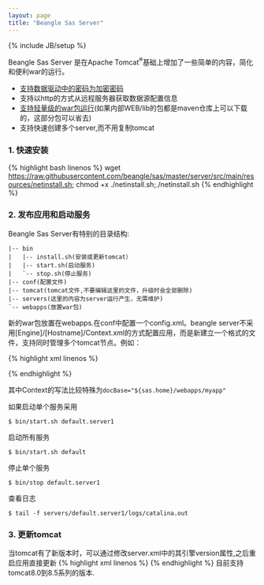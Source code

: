 ```yaml
---
layout: page
title: "Beangle Sas Server"
---
```

{% include JB/setup %}

Beangle Sas Server 是在Apache Tomcat<sup>®</sup>基础上增加了一些简单的内容，简化和便利war的运行。

* [支持数据驱动中的密码为加密密码](/sas/resource.html)
* 支持以http的方式从远程服务器获取数据源配置信息
* [支持轻量级的war包运行](/sas/lightwar.html)(如果内部WEB/lib的包都是maven仓库上可以下载的，这部分包可以省去)
* 支持快速创建多个server,而不用复制tomcat

### 1. 快速安装

{% highlight bash linenos %}
wget https://raw.githubusercontent.com/beangle/sas/master/server/src/main/resources/netinstall.sh; chmod +x ./netinstall.sh;./netinstall.sh
{% endhighlight %}
### 2. 发布应用和启动服务

Beangle Sas Server有特别的目录结构:

    |-- bin
    |   |-- install.sh(安装或更新tomcat）
    |   |-- start.sh(启动服务)
    |   `-- stop.sh(停止服务)
    |-- conf(配置文件)
    |-- tomcat(tomcat文件,不要编辑这里的文件，升级时会全部删除)
    |-- servers(这里的内容为server运行产生，无需维护)
    `-- webapps(放置war包)

新的war包放置在webapps.在conf中配置一个config.xml。beangle  server不采用[Engine]/[Hostname]/Context.xml的方式配置应用，而是新建立一个格式的文件，支持同时管理多个tomcat节点。例如：

{% highlight xml linenos %}
<?xml version='1.0' encoding='utf-8'?>
<Sas>
  <Repository remote="maven.aliyun.com/nexus/content/groups/public"/>

  <Engines>
    <Engine name="tomcat80" type="tomcat" version="8.0.44">
      <!--添加数据源需要的驱动,没有该类型数据库需要的可以省略-->
      <Jar gav="org.postgresql:postgresql:42.1.1"/>
      <!--添加本地驱动,例如需要访问Oracle-->
      <Jar path="/opt/oracle/ojdbc6.jar"/>
    </Engine>
  </Engines>

  <Farms>
    <Farm name="default" engine="tomcat80">
      <JvmArgs opts="-noverify -Xmx500M -Xms500M"/>
      <Http acceptCount="100" maxThreads="200" minSpareThreads="10"
            connectionTimeout="20000" disableUploadTimeout="true" compression="off" />
      <Server name="server1" http="8080"  />
      <Server name="server2" http="8081"  />
    </Farm>
  </Farms>

<!--
  <Webapps>
    <Webapp name="${your_app_name}" reloadable="false" docBase="${as.home}/webapps/${your_war_name}">
      <ResourceRef ref="jdbc/${datasource}"/>
    </Webapp>
  </Webapps>

  <Resources>
    <Resource  name="jdbc/${datasource}"   driverClassName="org.postgresql.Driver"
                      url="jdbc:postgresql://localhost:5432/postgres"   type="javax.sql.DataSource"
                      username="postgres"  password="postgres" />
  </Resources>

  <Deployments>
    <Deployment webapp="${your_app_name}" on="default" path="/${context_path}"  />
  </Deployments>
 -->
</Tomcat>

{% endhighlight %}

其中Context的写法比较特殊为`docBase="${sas.home}/webapps/myapp"`

如果启动单个服务采用

    $ bin/start.sh default.server1

启动所有服务

    $ bin/start.sh default

停止单个服务

    $ bin/stop default.server1

查看日志

    $ tail -f servers/default.server1/logs/catalina.out

### 3. 更新tomcat

当tomcat有了新版本时，可以通过修改server.xml中的其引擎version属性,之后重启应用直接更新
{% highlight xml linenos %}
<Engine name="tomcat80" type="tomcat" version="8.5.15">
</Engine>
{% endhighlight %}
目前支持tomcat8.0到8.5系列的版本.
